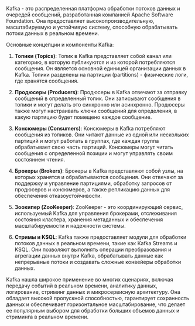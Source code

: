 Kafka - это распределенная платформа обработки потоков данных и очередей сообщений, разработанная компанией Apache Software Foundation. Она предоставляет высокопроизводительную, масштабируемую и устойчивую систему, способную обрабатывать потоки данных в реальном времени.

Основные концепции и компоненты Kafka:

1. **Топики (Topics)**: Топик в Kafka представляет собой канал или категорию, в которую публикуются и из которой потребляются сообщения. Он является основной единицей организации данных в Kafka. Топики разделены на партиции (partitions) - физические логи, где хранятся сообщения.
    
2. **Продюсеры (Producers)**: Продюсеры в Kafka отвечают за отправку сообщений в определенный топик. Они записывают сообщения в топики и могут делать это синхронно или асинхронно. Продюсеры также могут настраивать ключи сообщений для определения, в какую партицию будет помещено каждое сообщение.
    
3. **Консюмеры (Consumers)**: Консюмеры в Kafka потребляют сообщения из топиков. Они читают данные из одной или нескольких партиций и могут работать в группах, где каждая группа обрабатывает свою часть партиций. Консюмеры могут читать сообщения с определенной позиции и могут управлять своим состоянием чтения.
    
4. **Брокеры (Brokers)**: Брокеры в Kafka представляют собой узлы, на которых хранятся и обрабатываются сообщения. Они отвечают за поддержку и управление партициями, обработку запросов от продюсеров и консюмеров, а также репликацию данных для обеспечения отказоустойчивости.
    
5. **Зоокипер (ZooKeeper)**: ZooKeeper - это координирующий сервис, используемый Kafka для управления брокерами, отслеживания состояния кластера, хранения метаданных и обеспечения масштабируемости и надежности системы.
    
6. **Стримы и KSQL**: Kafka также предоставляет модули для обработки потоков данных в реальном времени, такие как Kafka Streams и KSQL. Они позволяют выполнять операции преобразования и агрегации данных внутри Kafka, обрабатывать данные как непрерывные потоки и создавать сложные конвейеры обработки данных.
    

Kafka нашла широкое применение во многих сценариях, включая передачу событий в реальном времени, аналитику данных, логирование, стриминг данных и микросервисную архитектуру. Она обладает высокой пропускной способностью, гарантирует сохранность данных и обеспечивает горизонтальное масштабирование, что делает ее популярным выбором для обработки больших объемов данных и стриминга в реальном времени.